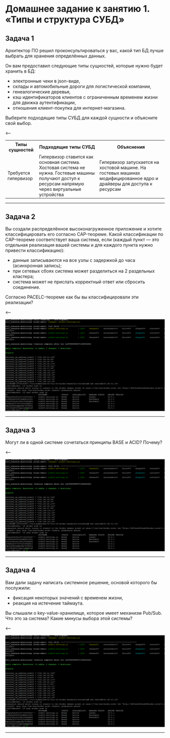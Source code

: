 # Домашнее задание к занятию 1. «Типы и структура СУБД»

## Задача 1

Архитектор ПО решил проконсультироваться у вас, какой тип БД лучше выбрать для хранения определённых данных.

Он вам предоставил следующие типы сущностей, которые нужно будет хранить в БД:

- электронные чеки в json-виде,
- склады и автомобильные дороги для логистической компании,
- генеалогические деревья,
- кэш идентификаторов клиентов с ограниченным временем жизни для движка аутентификации,
- отношения клиент-покупка для интернет-магазина.

Выберите подходящие типы СУБД для каждой сущности и объясните свой выбор.

<--

<table>
<tr>
<th>Типы сущностей</th>
<th>Подходящие типы СУБД</th>
<th>Объяснения</th>

</tr>
<tr>
<td>Требуется гипервизор</td>
<td>Гипервизор ставится как основная система. Хостовая система не нужна. Гостевые машины получают доступ к ресурсам напрямую через виртуальные устройства</td>
<td>Гипервизор запускается на хостовой машине. На гостевых машинах модифицированное ядро и драйверы для доступа к ресурсам</td>
</tr>
</table>

---

## Задача 2

Вы создали распределённое высоконагруженное приложение и хотите классифицировать его согласно 
CAP-теореме. Какой классификации по CAP-теореме соответствует ваша система, если 
(каждый пункт — это отдельная реализация вашей системы и для каждого пункта нужно привести классификацию):

- данные записываются на все узлы с задержкой до часа (асинхронная запись);
- при сетевых сбоях система может разделиться на 2 раздельных кластера;
- система может не прислать корректный ответ или сбросить соединение.

Согласно PACELC-теореме как бы вы классифицировали эти реализации?

<--

![Результат](/img/2023-03-10_19-44-52.png)

---

## Задача 3

Могут ли в одной системе сочетаться принципы BASE и ACID? Почему?

<--

![Результат](/img/2023-03-10_19-44-52.png)

---

## Задача 4

Вам дали задачу написать системное решение, основой которого бы послужили:

- фиксация некоторых значений с временем жизни,
- реакция на истечение таймаута.

Вы слышали о key-value-хранилище, которое имеет механизм Pub/Sub. 
Что это за система? Какие минусы выбора этой системы?

<--

![Результат](/img/2023-03-10_19-44-52.png)

---